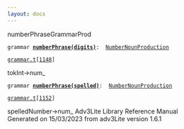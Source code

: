 ```yaml
---
layout: docs
---
```

<span class="title">numberPhrase</span><span class="type">GrammarProd</span>

`grammar `**[`numberPhrase(digits)`](../object/numberPhrase(digits).html)**` :   `[`NumberNounProduction`](../object/NumberNounProduction.html)

[`grammar.t`](../file/grammar.t.html)`[`[`1148`](../source/grammar.t.html#1148)`]`



tokInt-\>num\_



`grammar `**[`numberPhrase(spelled)`](../object/numberPhrase(spelled).html)**` :   `[`NumberNounProduction`](../object/NumberNounProduction.html)

[`grammar.t`](../file/grammar.t.html)`[`[`1152`](../source/grammar.t.html#1152)`]`



spelledNumber-\>num\_
Adv3Lite Library Reference Manual  
Generated on 15/03/2023 from adv3Lite version 1.6.1


